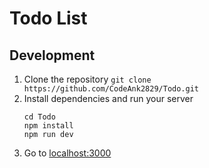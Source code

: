 # Todo List
## Development
1. Clone the repository
   ```git clone https://github.com/CodeAnk2829/Todo.git```
2. Install dependencies and run your server
   ```
   cd Todo
   npm install
   npm run dev
   ```
3. Go to [localhost:3000](https://localhost:3000)
